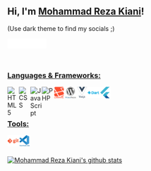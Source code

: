 ## Hi, I'm <a href="#" target="_blank">Mohammad Reza Kiani</a>!
(Use dark theme to find my socials ;)

<a href="#" target="_blank"><img align="left" alt="Mohammad Reza Kiani WebSite" width="22px" src="https://github.com/Aakarsh-B/trying-repos/blob/master/www.svg" /></a>
<a href="https://linkedin.com/in/MohammadRezaKiani" target="_blank"><img align="left" alt="Mohammad Reza Kiani | LinkedIn" width="22px" src="https://github.com/Aakarsh-B/trying-repos/blob/master/linkedin.svg" />
<a href="https://instagram.com/MoReKiani" target="_blank"><img align="left" alt="Mohammad Reza Kiani | Instagram" width="22px" src="https://github.com/Aakarsh-B/trying-repos/blob/master/insta.svg" />
<a href="https://twitter.com/MoReKiani" target="_blank"><img align="left" alt="Mohammad Reza Kiani | Twitter" width="22px" src="https://github.com/Aakarsh-B/trying-repos/blob/master/twitter.svg" />


<br />
<br />
<br/>

### Languages & Frameworks:


<img align="left" alt="HTML5" width="26px" src="https://cdn.jsdelivr.net/npm/programming-languages-logos@0.0.3/src/html/html_64x64.png" />

<img align="left" alt="CSS" width="26px" src="https://cdn.jsdelivr.net/npm/programming-languages-logos@0.0.3/src/css/css_64x64.png" />

<img align="left" alt="JavaScript" width="26px" src="https://cdn.jsdelivr.net/npm/programming-languages-logos@0.0.3/src/javascript/javascript_64x64.png" />

<img align="left" alt="PHP" width="26px" src="https://raw.githubusercontent.com/devicons/devicon/2ae2a900d2f041da66e950e4d48052658d850630/icons/php/php-plain-wordmark.svg" />

<img align="left" alt="Laravel" width="26px" src="https://raw.githubusercontent.com/devicons/devicon/2ae2a900d2f041da66e950e4d48052658d850630/icons/laravel/laravel-plain-wordmark.svg" />

<img align="left" alt="Wordpress" width="26px" src="https://raw.githubusercontent.com/devicons/devicon/2ae2a900d2f041da66e950e4d48052658d850630/icons/wordpress/wordpress-original.svg" />

<img align="left" alt="VueJs" width="26px" src="https://raw.githubusercontent.com/devicons/devicon/2ae2a900d2f041da66e950e4d48052658d850630/icons/vuejs/vuejs-plain-wordmark.svg" />

<img align="left" alt="Dart" width="26px" src="https://raw.githubusercontent.com/devicons/devicon/2ae2a900d2f041da66e950e4d48052658d850630/icons/dart/dart-plain-wordmark.svg" />

<img align="left" alt="Flutter" width="26px" src="https://raw.githubusercontent.com/devicons/devicon/2ae2a900d2f041da66e950e4d48052658d850630/icons/flutter/flutter-original.svg" />


<br />
<br />
<br/>

### Tools:

<img align="left" alt="Git" width="26px" src="https://raw.githubusercontent.com/devicons/devicon/2ae2a900d2f041da66e950e4d48052658d850630/icons/git/git-plain-wordmark.svg" />


<img align="left" alt="VSCode" width="26px" src="https://raw.githubusercontent.com/devicons/devicon/2ae2a900d2f041da66e950e4d48052658d850630/icons/vscode/vscode-original-wordmark.svg" />

<br />
<br />


[![Mohammad Reza Kiani's github stats](https://github-readme-stats.vercel.app/api?username=MohammadRezaKiani&include_all_commits=true&count_private=true&show_icons=true&line_height=20&title_color=FFFFFF&icon_color=FFFFFF&text_color=FFFFFF&bg_color=0D1117)](https://github.com/anuraghazra/github-readme-stats)

